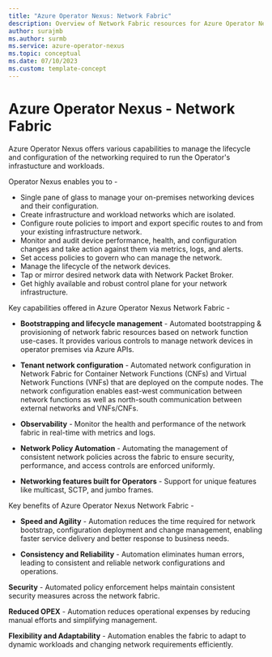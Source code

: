 ```yaml
---
title: "Azure Operator Nexus: Network Fabric"
description: Overview of Network Fabric resources for Azure Operator Nexus.
author: surajmb
ms.author: surmb
ms.service: azure-operator-nexus
ms.topic: conceptual
ms.date: 07/10/2023
ms.custom: template-concept
---
```


# Azure Operator Nexus - Network Fabric
Azure Operator Nexus offers various capabilities to manage the lifecycle and configuration of the networking required to run the Operator's infrastucture and workloads. 

Operator Nexus enables you to -

* Single pane of glass to manage your on-premises networking devices and their configuration.
* Create infrastructure and workload networks which are isolated.
* Configure route policies to import and export specific routes to and from your existing infrastructure network.
* Monitor and audit device performance, health, and configuration changes and take action against them via metrics, logs, and alerts.
* Set access policies to govern who can manage the network.
* Manage the lifecycle of the network devices.
* Tap or mirror desired network data with Network Packet Broker.
* Get highly available and robust control plane for your network infrastructure.

Key capabilities offered in Azure Operator Nexus Network Fabric -

* **Bootstrapping and lifecycle management** - Automated bootstrapping & provisioning of network fabric resources based on network function use-cases. It provides various controls to manage network devices in operator premises via Azure APIs.

* **Tenant network configuration** - Automated network configuration in Network Fabric for Container Network Functions (CNFs) and Virtual Network Functions (VNFs) that are deployed on the compute nodes. The network configuration enables east-west communication between network functions as well as north-south communication between external networks and VNFs/CNFs. 

* **Observability** - Monitor the health and performance of the network fabric in real-time with metrics and logs.

* **Network Policy Automation** - Automating the management of consistent network policies across the fabric to ensure security, performance, and access controls are enforced uniformly.

* **Networking features built for Operators** - Support for unique features like multicast, SCTP, and jumbo frames.

Key benefits of Azure Operator Nexus Network Fabric -

* **Speed and Agility** - Automation reduces the time required for network bootstrap, configuration deployment and change management, enabling faster service delivery and better response to business needs.

* **Consistency and Reliability** - Automation eliminates human errors, leading to consistent and reliable network configurations and operations. 

**Security** - Automated policy enforcement helps maintain consistent security measures across the network fabric.

**Reduced OPEX** - Automation reduces operational expenses by reducing manual efforts and simplifying management.

**Flexibility and Adaptability** - Automation enables the fabric to adapt to dynamic workloads and changing network requirements efficiently.